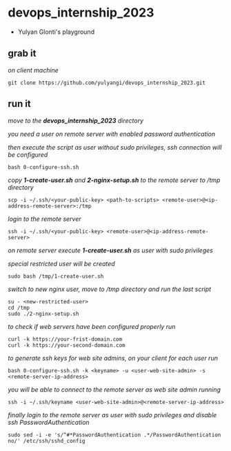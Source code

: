 # devops_internship_2023
  * Yulyan Glonti's playground

## grab it
*on client machine*

```
git clone https://github.com/yulyangi/devops_internship_2023.git
```

## run it

*move to the **devops_internship_2023** directory*

*you need a user on remote server with enabled password authentication*

*then execute the script as user without sudo privileges, ssh connection will be configured*

```
bash 0-configure-ssh.sh
```
*copy **1-create-user.sh** and **2-nginx-setup.sh** to the remote server to /tmp directory*
```
scp -i ~/.ssh/<your-public-key> <path-to-scripts> <remote-user>@<ip-address-remote-server>:/tmp
```
*login to the remote server*
```
ssh -i ~/.ssh/<your-public-key> <remote-user>@<ip-address-remote-server>
```
*on remote server execute **1-create-user.sh**  as user with sudo privileges*

*special restricted user will be created*
```
sudo bash /tmp/1-create-user.sh
```
*switch to new nginx user, move to /tmp directory and run the last script*
```
su - <new-restricted-user>
cd /tmp
sudo ./2-nginx-setup.sh
```
*to check if web servers have been configured properly run*
```
curl -k https://your-frist-domain.com
curl -k https://your-second-domain.com
```
*to generate ssh keys for web site admins, on your client for each user run*
```
bash 0-configure-ssh.sh -k <keyname> -u <user-web-site-admin> -s <remote-server-ip-address>
```
*you will be able to connect to the remote server as web site admin running*
```
ssh -i ~/.ssh/keyname <user-web-site-admin>@<remote-server-ip-address>
```
*finally login to the remote server as user with sudo privileges and disable ssh PasswordAuthentication*
```
sudo sed -i -e 's/^#*PasswordAuthentication .*/PasswordAuthentication no/' /etc/ssh/sshd_config
```